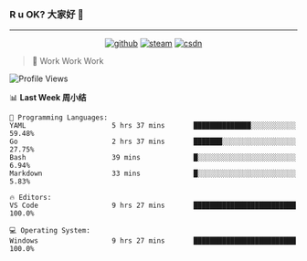 ### R u OK? 大家好 👋

___

<p align="center">
  <a href="https://bigkjp97.github.io/"><img src="https://img.shields.io/badge/-GitPage-lightgrey" alt="github"></a>
  <a href="https://steamcommunity.com/id/bigkjp/"><img src="https://img.shields.io/badge/-Steam-black" alt="steam"></a>
  <a href="https://blog.csdn.net/qq_38986088"><img src="https://img.shields.io/badge/CSDN-cf000e" alt="csdn"></a>
</p>

> 🧟 Work Work Work

<!--START_SECTION:kjp readme-->
![Profile Views](http://img.shields.io/badge/Mi%20Amigos%E2%99%82%EF%B8%8F-0-ff69b4)

📊 **Last Week 周小结** 

```text
💬 Programming Languages: 
YAML                     5 hrs 37 mins       ██████████████░░░░░░░░░░░   59.48% 
Go                       2 hrs 37 mins       ███████░░░░░░░░░░░░░░░░░░   27.75% 
Bash                     39 mins             █░░░░░░░░░░░░░░░░░░░░░░░░   6.94% 
Markdown                 33 mins             █░░░░░░░░░░░░░░░░░░░░░░░░   5.83%

🔥 Editors: 
VS Code                  9 hrs 27 mins       █████████████████████████   100.0%

💻 Operating System: 
Windows                  9 hrs 27 mins       █████████████████████████   100.0%

```


<!--END_SECTION:kjp readme-->

<!--
**bigkjp97/bigkjp97** is a ✨ _special_ ✨ repository because its `README.md` (this file) appears on your GitHub profile.

Here are some ideas to get you started:

- 🔭 I’m currently working on ...
- 🌱 I’m currently learning ...
- 👯 I’m looking to collaborate on ...
- 🤔 I’m looking for help with ...
- 💬 Ask me about ...
- 📫 How to reach me: ...
- 😄 Pronouns: ...
- ⚡ Fun fact: ... -->
